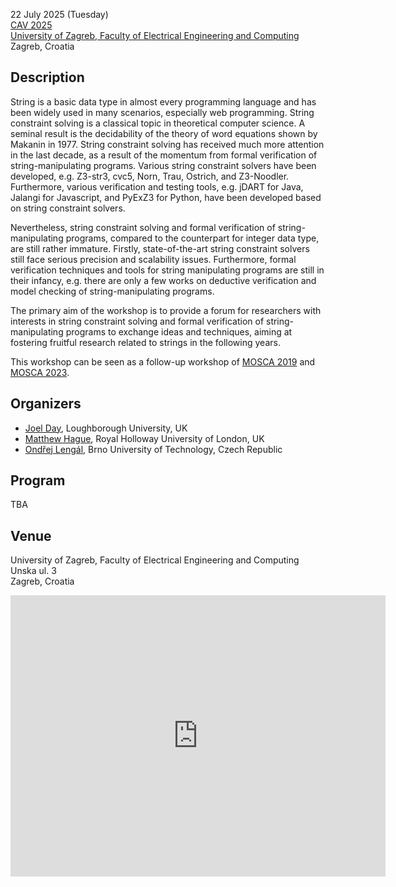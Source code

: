 22 July 2025 (Tuesday)\
[CAV 2025](https://conferences.i-cav.org/2025/)\
[University of Zagreb, Faculty of Electrical Engineering and Computing](https://www.google.com/maps/place/Faculty+of+Electrical+Engineering+and+Computing/@45.8003692,15.968797,17z/data=!3m1!4b1!4m6!3m5!1s0x4765d6f150cf2ccd:0x739e5c279fd98531!8m2!3d45.8003692!4d15.9713773!16zL20vMGd3dDd3?entry=ttu&g_ep=EgoyMDI1MDMxNy4wIKXMDSoJLDEwMjExNDUzSAFQAw%3D%3D)\
Zagreb, Croatia

## Description

String is a basic data type in almost every programming language and has been widely used in many scenarios, especially web programming. String constraint solving is a classical topic in theoretical computer science. A seminal result is the decidability of the theory of word equations shown by Makanin in 1977. String constraint solving has received much more attention in the last decade, as a result of the momentum from formal verification of string-manipulating programs. Various string constraint solvers have been developed, e.g. Z3-str3, cvc5, Norn, Trau, Ostrich, and Z3-Noodler. Furthermore, various verification and testing tools, e.g. jDART for Java, Jalangi for Javascript, and PyExZ3 for Python, have been developed based on string constraint solvers.

Nevertheless, string constraint solving and formal verification of string-manipulating programs, compared to the counterpart for integer data type, are still rather immature. Firstly, state-of-the-art string constraint solvers still face serious precision and scalability issues. Furthermore, formal verification techniques and tools for string manipulating programs are still in their infancy, e.g. there are only a few works on deductive verification and model checking of string-manipulating programs.

The primary aim of the workshop is to provide a forum for researchers with interests in string constraint solving and formal verification of string-manipulating programs to exchange ideas and techniques, aiming at fostering fruitful research related to strings in the following years.

This workshop can be seen as a follow-up workshop of [MOSCA 2019](https://mosca19.github.io/) and [MOSCA 2023](https://mosca2023.github.io/).

## Organizers

* [Joel Day](https://www.lboro.ac.uk/departments/compsci/staff/joel-day/), Loughborough University, UK
* [Matthew Hague](https://www.cs.rhul.ac.uk/home/uxac009/), Royal Holloway University of London, UK
* [Ondřej Lengál](https://www.fit.vut.cz/person/lengal/), Brno University of Technology, Czech Republic

## Program

TBA

## Venue

University of Zagreb, Faculty of Electrical Engineering and Computing\
Unska ul. 3\
Zagreb, Croatia

<iframe src="https://www.google.com/maps/embed?pb=!1m18!1m12!1m3!1d5563.0873365271955!2d15.971377299999999!3d45.8003692!2m3!1f0!2f0!3f0!3m2!1i1024!2i768!4f13.1!3m3!1m2!1s0x4765d6f150cf2ccd%3A0x739e5c279fd98531!2sFaculty%20of%20Electrical%20Engineering%20and%20Computing!5e0!3m2!1sen!2sus!4v1743628327445!5m2!1sen!2sus" width="600" height="450" style="border:0;" allowfullscreen="" loading="lazy" referrerpolicy="no-referrer-when-downgrade"></iframe>
